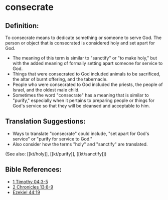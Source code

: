 # consecrate #

## Definition: ##

To consecrate means to dedicate something or someone to serve God. The person or object that is consecrated is considered holy and set apart for God.

* The meaning of this term is similar to "sanctify" or "to make holy," but with the added meaning of formally setting apart someone for service to God.
* Things that were consecrated to God included animals to be sacrificed, the altar of burnt offering, and the tabernacle.
* People who were consecrated to God included the priests, the people of Israel, and the oldest male child.
* Sometimes the word "consecrate" has a meaning that is similar to "purify," especially when it pertains to preparing people or things for God's service so that they will be cleansed and acceptable to him.

## Translation Suggestions: ##

* Ways to translate "consecrate" could include, "set apart for God's service" or "purify for service to God."
* Also consider how the terms "holy" and "sanctify" are translated.

(See also: [[kt/holy]], [[kt/purify]], [[kt/sanctify]])

## Bible References: ##

* [1 Timothy 04:3-5](en/tn/1ti/help/04/03)
* [2 Chronicles 13:8-9](en/tn/2ch/help/13/08)
* [Ezekiel 44:19](en/tn/ezk/help/44/19)